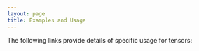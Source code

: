 ```yaml
---
layout: page
title: Examples and Usage
---
```


The following links provide details of specific usage for tensors:

